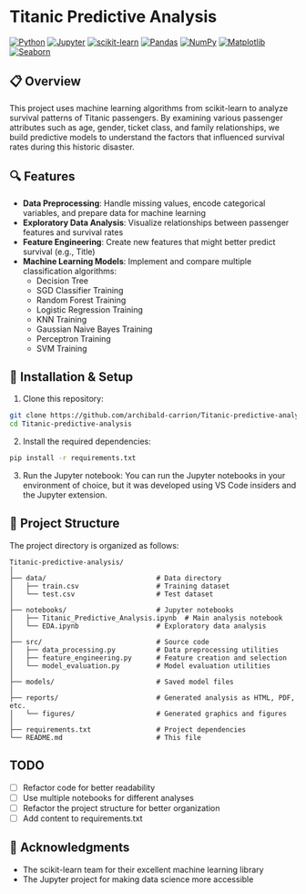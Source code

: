 


# Titanic Predictive Analysis

[![Python](https://img.shields.io/badge/Python-3.8%2B-blue.svg)](https://www.python.org/downloads/)
[![Jupyter](https://img.shields.io/badge/Jupyter-Notebook-orange.svg)](https://jupyter.org/)
[![scikit-learn](https://img.shields.io/badge/scikit--learn-1.0%2B-green.svg)](https://scikit-learn.org/)
[![Pandas](https://img.shields.io/badge/Pandas-1.3%2B-blue.svg)](https://pandas.pydata.org/)
[![NumPy](https://img.shields.io/badge/NumPy-1.20%2B-blue.svg)](https://numpy.org/)
[![Matplotlib](https://img.shields.io/badge/Matplotlib-3.4%2B-blue.svg)](https://matplotlib.org/)
[![Seaborn](https://img.shields.io/badge/Seaborn-0.11%2B-blue.svg)](https://seaborn.pydata.org/)

## 📋 Overview

This project uses machine learning algorithms from scikit-learn to analyze survival patterns of Titanic passengers. By examining various passenger attributes such as age, gender, ticket class, and family relationships, we build predictive models to understand the factors that influenced survival rates during this historic disaster.

<!-- ## 🧪 Project Workflow -->




## 🔍 Features

- **Data Preprocessing**: Handle missing values, encode categorical variables, and prepare data for machine learning
- **Exploratory Data Analysis**: Visualize relationships between passenger features and survival rates
- **Feature Engineering**: Create new features that might better predict survival (e.g., Title)
- **Machine Learning Models**: Implement and compare multiple classification algorithms:
    - Decision Tree
    - SGD Classifier Training
    - Random Forest Training
    - Logistic Regression Training
    - KNN Training
    - Gaussian Naive Bayes Training
    - Perceptron Training
    - SVM Training

## 🚀 Installation & Setup

1. Clone this repository:
```bash
git clone https://github.com/archibald-carrion/Titanic-predictive-analysis.git
cd Titanic-predictive-analysis
```

2. Install the required dependencies:
```bash
pip install -r requirements.txt
```
3. Run the Jupyter notebook:
You can run the Jupyter notebooks in your environment of choice, but it was developed using VS Code insiders and the Jupyter extension.

## 📂 Project Structure

The project directory is organized as follows:

```
Titanic-predictive-analysis/
│
├── data/                           # Data directory
│   ├── train.csv                   # Training dataset
│   └── test.csv                    # Test dataset
│
├── notebooks/                      # Jupyter notebooks
│   ├── Titanic_Predictive_Analysis.ipynb  # Main analysis notebook
│   └── EDA.ipynb                   # Exploratory data analysis
│
├── src/                            # Source code
│   ├── data_processing.py          # Data preprocessing utilities
│   ├── feature_engineering.py      # Feature creation and selection
│   └── model_evaluation.py         # Model evaluation utilities
│
├── models/                         # Saved model files
│
├── reports/                        # Generated analysis as HTML, PDF, etc.
│   └── figures/                    # Generated graphics and figures
│
├── requirements.txt                # Project dependencies
└── README.md                       # This file
```

## TODO
- [ ] Refactor code for better readability
- [ ] Use multiple notebooks for different analyses
- [ ] Refactor the project structure for better organization
- [ ] Add content to requirements.txt

## 🙏 Acknowledgments

<!-- - [Kaggle](https://www.kaggle.com/c/titanic) for providing the Titanic dataset -->
- The scikit-learn team for their excellent machine learning library
- The Jupyter project for making data science more accessible
